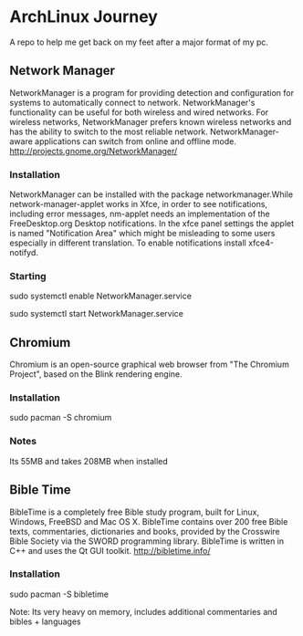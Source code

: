 # ArchLinux Journey

A repo to help me get back on my feet after a major format of my pc.

## Network Manager
NetworkManager is a program for providing detection and configuration for systems to automatically connect to network. NetworkManager's functionality can be useful for both wireless and wired networks. For wireless networks, NetworkManager prefers known wireless networks and has the ability to switch to the most reliable network. NetworkManager-aware applications can switch from online and offline mode. http://projects.gnome.org/NetworkManager/

### Installation
NetworkManager can be installed with the package networkmanager.While network-manager-applet works in Xfce, in order to see notifications, including error messages, nm-applet needs an implementation of the FreeDesktop.org Desktop notifications. In the xfce panel settings the applet is named "Notification Area" which might be misleading to some users especially in different translation. To enable notifications install xfce4-notifyd.

### Starting

sudo systemctl enable NetworkManager.service

sudo systemctl start NetworkManager.service

## Chromium
Chromium is an open-source graphical web browser from "The Chromium Project", based on the Blink rendering engine.

### Installation

sudo pacman -S chromium

### Notes

Its 55MB and takes 208MB when installed

## Bible Time

BibleTime is a completely free Bible study program, built for Linux, Windows, FreeBSD and Mac OS X. 
BibleTime contains over 200 free Bible texts, commentaries, dictionaries and books, provided by the Crosswire 
Bible Society via the SWORD programming library. BibleTime is written in C++ and uses the Qt GUI toolkit. http://bibletime.info/

### Installation

sudo pacman -S bibletime

Note: Its very heavy on memory, includes additional commentaries and bibles + languages
